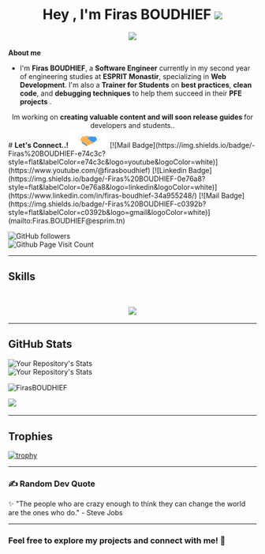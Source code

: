 <h1 align="center"><b>Hey , I'm Firas BOUDHIEF </b><img src="https://media.giphy.com/media/hvRJCLFzcasrR4ia7z/giphy.gif" width="35"></h1>
<p align="center">
  <a href="https://github.com/DenverCoder1/readme-typing-svg"><img src="https://readme-typing-svg.herokuapp.com?font=Time+New+Roman&color=cyan&size=25&center=true&vCenter=true&width=600&height=100&lines=Hey!+It's+Firas+BOUDHIEF..&hearts;++;Software+Engineer+at+ESPRIT+Monastir;Self-taught+Full+Stack+Web+Developer;Love+to+learn+new+stuffs.."></a>
</p>


**About me**  
- I'm **Firas BOUDHIEF**, a **Software Engineer** currently in my second year of engineering studies at **ESPRIT Monastir**, specializing in **Web Development**. I'm also a **Trainer for Students** on **best practices**, **clean code**, and **debugging techniques** to help them succeed in their **PFE projects** .</br>
<center>Im working on <strong>creating valuable content and will soon release guides </strong>
for developers and students..</center>
# <b> Let's Connect..!</b><img src="https://github.com/0xAbdulKhalid/0xAbdulKhalid/raw/main/assets/mdImages/handshake.gif" width="80">
[![Mail Badge](https://img.shields.io/badge/-Firas%20BOUDHIEF-e74c3c?style=flat&labelColor=e74c3c&logo=youtube&logoColor=white)](https://www.youtube.com/@firasboudhief)  
[![Linkedin Badge](https://img.shields.io/badge/-Firas%20BOUDHIEF-0e76a8?style=flat&labelColor=0e76a8&logo=linkedin&logoColor=white)](https://www.linkedin.com/in/firas-boudhief-34a955248/)  
[![Mail Badge](https://img.shields.io/badge/-Firas%20BOUDHIEF-c0392b?style=flat&labelColor=c0392b&logo=gmail&logoColor=white)](mailto:Firas.BOUDHIEF@esprim.tn)

![GitHub followers](https://img.shields.io/github/followers/FirasBOUDHIEF?style=social)  
![Github Page Visit Count](https://komarev.com/ghpvc/?username=FirasBOUDHIEF)

---

## **Skills**
<br>
<p align="center">
  <img src="https://skillicons.dev/icons?i=react,javascript,typescript,nodejs,express,spring,java,laravel,mysql,mongodb,postman,git,github,docker,kubernetes" />
</p>


---

## **GitHub Stats**
![Your Repository's Stats](https://github-readme-stats.vercel.app/api/top-langs/?username=FirasBOUDHIEF&show_icons=true&locale=en&layout=compact&langs_count=50&theme=algolia)  
![Your Repository's Stats](https://github-readme-stats.vercel.app/api?username=FirasBOUDHIEF&show_icons=true&theme=radical)

<p><img align="center" src="https://github-readme-streak-stats.herokuapp.com/?user=FirasBOUDHIEF&&theme=algolia" alt="FirasBOUDHIEF" /></p>

![](https://github-readme-activity-graph.vercel.app/graph?username=FirasBOUDHIEF&theme=react)

---

## **Trophies**
[![trophy](https://github-profile-trophy.vercel.app/?username=FirasBOUDHIEF&theme=nord&column=7)](https://github.com/Naderab/github-profile-trophy)

---

### ✍️ Random Dev Quote
✨ "The people who are crazy enough to think they can change the world are the ones who do." - Steve Jobs


---

### **Feel free to explore my projects and connect with me!** 🚀
